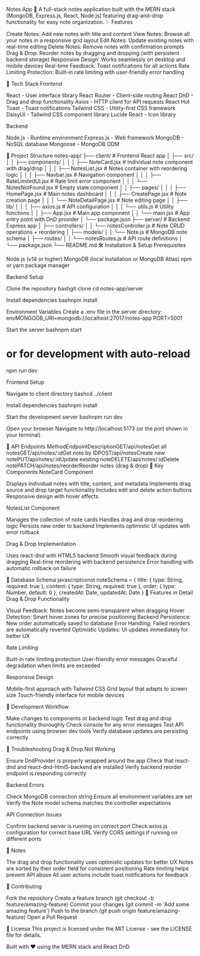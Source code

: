 Notes App 📝
A full-stack notes application built with the MERN stack (MongoDB, Express.js, React, Node.js) featuring drag-and-drop functionality for easy note organization.
✨ Features

Create Notes: Add new notes with title and content
View Notes: Browse all your notes in a responsive grid layout
Edit Notes: Update existing notes with real-time editing
Delete Notes: Remove notes with confirmation prompts
Drag & Drop: Reorder notes by dragging and dropping (with persistent backend storage)
Responsive Design: Works seamlessly on desktop and mobile devices
Real-time Feedback: Toast notifications for all actions
Rate Limiting Protection: Built-in rate limiting with user-friendly error handling

🚀 Tech Stack
Frontend

React - User interface library
React Router - Client-side routing
React DnD - Drag and drop functionality
Axios - HTTP client for API requests
React Hot Toast - Toast notifications
Tailwind CSS - Utility-first CSS framework
DaisyUI - Tailwind CSS component library
Lucide React - Icon library

Backend

Node.js - Runtime environment
Express.js - Web framework
MongoDB - NoSQL database
Mongoose - MongoDB ODM

📁 Project Structure
notes-app/
├── client/                 # Frontend React app
│   ├── src/
│   │   ├── components/
│   │   │   ├── NoteCard.jsx       # Individual note component with drag/drop
│   │   │   ├── NotesList.jsx      # Notes container with reordering logic
│   │   │   ├── Navbar.jsx         # Navigation component
│   │   │   ├── RateLimitedUI.jsx  # Rate limit error component
│   │   │   └── NotesNotFound.jsx  # Empty state component
│   │   ├── pages/
│   │   │   ├── HomePage.jsx       # Main notes dashboard
│   │   │   ├── CreatePage.jsx     # Note creation page
│   │   │   └── NoteDetailPage.jsx # Note editing page
│   │   ├── lib/
│   │   │   ├── axios.js          # API configuration
│   │   │   └── utils.js          # Utility functions
│   │   ├── App.jsx               # Main app component
│   │   └── main.jsx              # App entry point with DnD provider
│   └── package.json
├── server/                 # Backend Express app
│   ├── controllers/
│   │   └── notesController.js    # Note CRUD operations + reordering
│   ├── models/
│   │   └── Note.js              # MongoDB note schema
│   ├── routes/
│   │   └── notesRoutes.js       # API route definitions
│   └── package.json
└── README.md
🛠️ Installation & Setup
Prerequisites

Node.js (v14 or higher)
MongoDB (local installation or MongoDB Atlas)
npm or yarn package manager

Backend Setup

Clone the repository
bashgit clone <your-repo-url>
cd notes-app/server

Install dependencies
bashnpm install

Environment Variables
Create a .env file in the server directory:
envMONGODB_URI=mongodb://localhost:27017/notes-app
PORT=5001

Start the server
bashnpm start
# or for development with auto-reload
npm run dev


Frontend Setup

Navigate to client directory
bashcd ../client

Install dependencies
bashnpm install

Start the development server
bashnpm run dev

Open your browser
Navigate to http://localhost:5173 (or the port shown in your terminal)

🎯 API Endpoints
MethodEndpointDescriptionGET/api/notesGet all notesGET/api/notes/:idGet note by IDPOST/api/notesCreate new notePUT/api/notes/:idUpdate existing noteDELETE/api/notes/:idDelete notePATCH/api/notes/reorderReorder notes (drag & drop)
🎨 Key Components
NoteCard Component

Displays individual notes with title, content, and metadata
Implements drag source and drop target functionality
Includes edit and delete action buttons
Responsive design with hover effects

NotesList Component

Manages the collection of note cards
Handles drag and drop reordering logic
Persists new order to backend
Implements optimistic UI updates with error rollback

Drag & Drop Implementation

Uses react-dnd with HTML5 backend
Smooth visual feedback during dragging
Real-time reordering with backend persistence
Error handling with automatic rollback on failure

🔧 Database Schema
javascriptconst noteSchema = {
  title: {
    type: String,
    required: true
  },
  content: {
    type: String,
    required: true
  },
  order: {
    type: Number,
    default: 0
  },
  createdAt: Date,
  updatedAt: Date
}
🚦 Features in Detail
Drag & Drop Functionality

Visual Feedback: Notes become semi-transparent when dragging
Hover Detection: Smart hover zones for precise positioning
Backend Persistence: New order automatically saved to database
Error Handling: Failed reorders are automatically reverted
Optimistic Updates: UI updates immediately for better UX

Rate Limiting

Built-in rate limiting protection
User-friendly error messages
Graceful degradation when limits are exceeded

Responsive Design

Mobile-first approach with Tailwind CSS
Grid layout that adapts to screen size
Touch-friendly interface for mobile devices

🔄 Development Workflow

Make changes to components or backend logic
Test drag and drop functionality thoroughly
Check console for any error messages
Test API endpoints using browser dev tools
Verify database updates are persisting correctly

🐛 Troubleshooting
Drag & Drop Not Working

Ensure DndProvider is properly wrapped around the app
Check that react-dnd and react-dnd-html5-backend are installed
Verify backend reorder endpoint is responding correctly

Backend Errors

Check MongoDB connection string
Ensure all environment variables are set
Verify the Note model schema matches the controller expectations

API Connection Issues

Confirm backend server is running on correct port
Check axios.js configuration for correct base URL
Verify CORS settings if running on different ports

📝 Notes

The drag and drop functionality uses optimistic updates for better UX
Notes are sorted by their order field for consistent positioning
Rate limiting helps prevent API abuse
All user actions include toast notifications for feedback

🤝 Contributing

Fork the repository
Create a feature branch (git checkout -b feature/amazing-feature)
Commit your changes (git commit -m 'Add some amazing feature')
Push to the branch (git push origin feature/amazing-feature)
Open a Pull Request

📄 License
This project is licensed under the MIT License - see the LICENSE file for details.

Built with ❤️ using the MERN stack and React DnD
